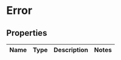 
# Error

## Properties
Name | Type | Description | Notes
------------ | ------------- | ------------- | -------------



